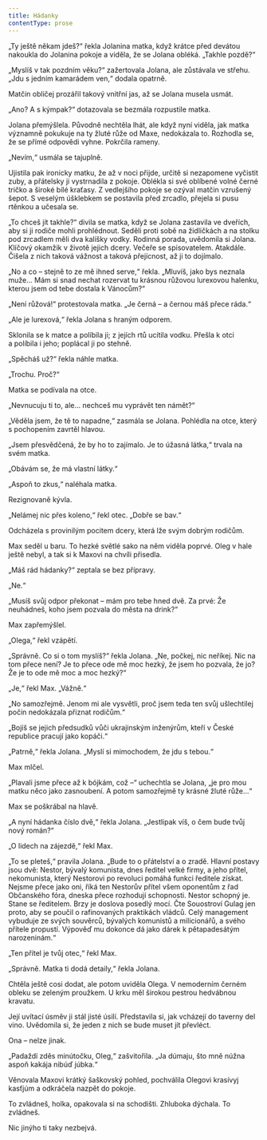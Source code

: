 ```yaml
---
title: Hádanky
contentType: prose
---
```


<section>

„Ty ještě někam jdeš?“ řekla Jolanina matka, když krátce před devátou nakoukla do Jolanina pokoje a viděla, že se Jolana obléká. „Takhle pozdě?“

„Myslíš v tak pozdním věku?“ zažertovala Jolana, ale zůstávala ve střehu. „Jdu s jedním kamarádem ven,“ dodala opatrně.

Matčin obličej prozářil takový vnitřní jas, až se Jolana musela usmát.

„Ano? A s kýmpak?“ dotazovala se bezmála rozpustile matka.

Jolana přemýšlela. Původně nechtěla lhát, ale když nyní viděla, jak matka významně pokukuje na ty žluté růže od Maxe, nedokázala to. Rozhodla se, že se přímé odpovědi vyhne. Pokrčila rameny.

„Nevím,“ usmála se tajuplně.

Ujistila pak ironicky matku, že až v noci přijde, určitě si nezapomene vyčistit zuby, a přátelsky ji vystrnadila z pokoje. Oblékla si své oblíbené volné černé tričko a široké bílé kraťasy. Z vedlejšího pokoje se ozýval matčin vzrušený šepot. S veselým úšklebkem se postavila před zrcadlo, přejela si pusu rtěnkou a učesala se.

„To chceš jít takhle?“ divila se matka, když se Jolana zastavila ve dveřích, aby si ji rodiče mohli prohlédnout. Seděli proti sobě na židličkách a na stolku pod zrcadlem měli dva kalíšky vodky. Rodinná porada, uvědomila si Jolana. Klíčový okamžik v životě jejich dcery. Večeře se spisovatelem. Atakdále. Čišela z nich taková vážnost a taková přejícnost, až ji to dojímalo.

„No a co – stejně to ze mě ihned serve,“ řekla. „Mluvíš, jako bys neznala muže… Mám si snad nechat rozervat tu krásnou růžovou lurexovou halenku, kterou jsem od tebe dostala k Vánocům?“

„Není růžová!“ protestovala matka. „Je černá – a černou máš přece ráda.“

„Ale je lurexová,“ řekla Jolana s hraným odporem.

Sklonila se k matce a políbila ji; z jejích rtů ucítila vodku. Přešla k otci a políbila i jeho; poplácal ji po stehně.

„Spěcháš už?“ řekla náhle matka.

„Trochu. Proč?“

Matka se podívala na otce.

„Nevnucuju ti to, ale… nechceš mu vyprávět ten námět?“

„Věděla jsem, že tě to napadne,“ zasmála se Jolana. Pohlédla na otce, který s pochopením zavrtěl hlavou.

„Jsem přesvědčená, že by ho to zajímalo. Je to úžasná látka,“ trvala na svém matka.

„Obávám se, že má vlastní látky.“

„Aspoň to zkus,“ naléhala matka.

Rezignovaně kývla.

„Nelámej nic přes koleno,“ řekl otec. „Dobře se bav.“

Odcházela s provinilým pocitem dcery, která lže svým dobrým rodičům.

Max seděl u baru. To hezké světlé sako na něm viděla poprvé. Oleg v hale ještě nebyl, a tak si k Maxovi na chvíli přisedla.

„Máš rád hádanky?“ zeptala se bez přípravy.

„Ne.“

„Musíš svůj odpor překonat – mám pro tebe hned dvě. Za prvé: Že neuhádneš, koho jsem pozvala do města na drink?“

Max zapřemýšlel.

„Olega,“ řekl vzápětí.

„Správně. Co si o tom myslíš?“ řekla Jolana. „Ne, počkej, nic neříkej. Nic na tom přece není? Je to přece ode mě moc hezký, že jsem ho pozvala, že jo? Že je to ode mě moc a moc hezký?“

„Je,“ řekl Max. „Vážně.“

„No samozřejmě. Jenom mi ale vysvětli, proč jsem teda ten svůj ušlechtilej počin nedokázala přiznat rodičům.“

„Bojíš se jejich předsudků vůči ukrajinským inženýrům, kteří v České republice pracují jako kopáči.“

„Patrně,“ řekla Jolana. „Myslí si mimochodem, že jdu s tebou.“

Max mlčel.

„Plavali jsme přece až k bójkám, což –“ uchechtla se Jolana, „je pro mou matku něco jako zasnoubení. A potom samozřejmě ty krásné žluté růže…“

Max se poškrábal na hlavě.

„A nyní hádanka číslo dvě,“ řekla Jolana. „Jestlipak víš, o čem bude tvůj nový román?“

„O lidech na zájezdě,“ řekl Max.

„To se pleteš,“ pravila Jolana. „Bude to o přátelství a o zradě. Hlavní postavy jsou dvě: Nestor, bývalý komunista, dnes ředitel velké firmy, a jeho přítel, nekomunista, který Nestorovi po revoluci pomáhá funkci ředitele získat. Nejsme přece jako oni, říká ten Nesto­rův přítel všem oponentům z řad Občanského fóra, dneska přece rozhodují schopnosti. Nestor schopný je. Stane se ředitelem. Brzy je doslova posedlý mocí. Čte Souostroví Gulag jen proto, aby se poučil o rafinovaných praktikách vládců. Celý management vybuduje ze svých souvěrců, bývalých komunistů a milicionářů, a svého přítele propustí. Výpověď mu dokonce dá jako dárek k pětapadesátým narozeninám.“

„Ten přítel je tvůj otec,“ řekl Max.

„Správně. Matka ti dodá detaily,“ řekla Jolana.

Chtěla ještě cosi dodat, ale potom uviděla Olega. V nemoderním černém obleku se zeleným proužkem. U krku měl širokou pestrou hedvábnou kravatu.

Její uvítací úsměv ji stál jisté úsilí. Představila si, jak vcházejí do taverny del vino. Uvědomila si, že jeden z nich se bude muset jít převléct.

Ona – nelze jinak.

„Padaždí zděs minútočku, Oleg,“ zašvitořila. „Ja dúmaju, što mně núžna aspoň kakája nibúď júbka.“

Věnovala Maxovi krátký šaškovský pohled, pochválila Olegovi krasívyj kasťjúm a odkráčela nazpět do pokoje.

To zvládneš, holka, opakovala si na schodišti. Zhluboka dýchala. To zvládneš.

Nic jinýho ti taky nezbejvá.

</section>
